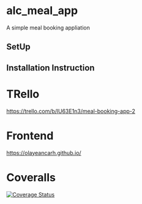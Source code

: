 # alc_meal_app
A simple meal booking appliation

## SetUp


## Installation Instruction

# TRello
https://trello.com/b/lU63E1n3/meal-booking-app-2

# Frontend
https://olayeancarh.github.io/

# Coveralls
[![Coverage Status](https://coveralls.io/repos/github/olayeancarh/alc-meal-app/badge.svg?branch=master)](https://coveralls.io/github/olayeancarh/alc-meal-app?branch=master)


